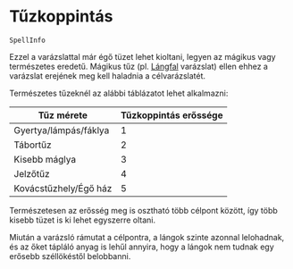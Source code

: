 # Tűzkoppintás

`SpellInfo`

Ezzel a varázslattal már égő tüzet lehet kioltani, legyen az mágikus vagy természetes eredetű. Mágikus tűz (pl. [Lángfal](spell:tapestry_of_flame) varázslat) ellen ehhez a varázslat erejének meg kell haladnia a célvarázslatét.

Természetes tűzeknél az alábbi táblázatot lehet alkalmazni:

| Tűz mérete | Tűzkoppintás erőssége |
| ---------- | --------------------- |
| Gyertya/lámpás/fáklya | 1 |
| Tábortűz | 2 |
| Kisebb máglya | 3 |
| Jelzőtűz | 4 |
| Kovácstűzhely/Égő ház | 5 |

Természetesen az erősség meg is osztható több célpont között, így több kisebb tüzet is ki lehet egyszerre oltani.

Miután a varázsló rámutat a célpontra, a lángok szinte azonnal lelohadnak, és az őket tápláló anyag is lehűl annyira, hogy a lángok nem tudnak egy erősebb széllökéstől belobbanni.
